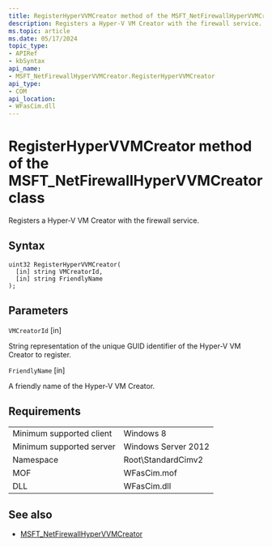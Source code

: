 ```yaml
---
title: RegisterHyperVVMCreator method of the MSFT_NetFirewallHyperVVMCreator class
description: Registers a Hyper-V VM Creator with the firewall service.
ms.topic: article
ms.date: 05/17/2024
topic_type: 
- APIRef
- kbSyntax
api_name: 
- MSFT_NetFirewallHyperVVMCreator.RegisterHyperVVMCreator
api_type: 
- COM
api_location: 
- WFasCim.dll
---
```


# RegisterHyperVVMCreator method of the MSFT_NetFirewallHyperVVMCreator class

Registers a Hyper-V VM Creator with the firewall service.

## Syntax

```mof
uint32 RegisterHyperVVMCreator(
  [in] string VMCreatorId, 
  [in] string FriendlyName
); 
```

## Parameters

`VMCreatorId` \[in\]

String representation of the unique GUID identifier of the Hyper-V VM Creator to register.

`FriendlyName` \[in\]

A friendly name of the Hyper-V VM Creator.

## Requirements

| | |
|-|-|
| Minimum supported client | Windows 8 |
| Minimum supported server | Windows Server 2012 |
| Namespace | Root\\StandardCimv2 |
| MOF | WFasCim.mof |
| DLL | WFasCim.dll |

## See also

* [MSFT_NetFirewallHyperVVMCreator](./msft-netfirewallhypervvmcreator.md)
